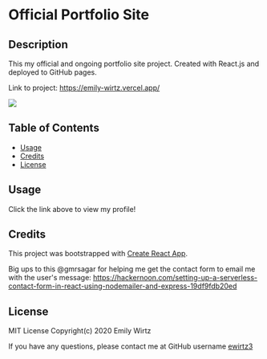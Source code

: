 # Official Portfolio Site

## Description

This my official and ongoing portfolio site project. Created with React.js and deployed to GitHub pages.

Link to project: https://emily-wirtz.vercel.app/

<img src="https://img.shields.io/github/last-commit/ewirtz3/emily-wirtz?style=for-the-badge"/>

## Table of Contents

- [Usage](#usage)
- [Credits](#credits)
- [License](#license)

## Usage

Click the link above to view my profile!

## Credits

This project was bootstrapped with [Create React App](https://github.com/facebook/create-react-app).

Big ups to this @gmrsagar for helping me get the contact form to email me with the user's message: https://hackernoon.com/setting-up-a-serverless-contact-form-in-react-using-nodemailer-and-express-19df9fdb20ed

## License

MIT License Copyright(c) 2020 Emily Wirtz

If you have any questions, please contact me at GitHub username <a href="https://github.com/ewirtz3">ewirtz3</a>

